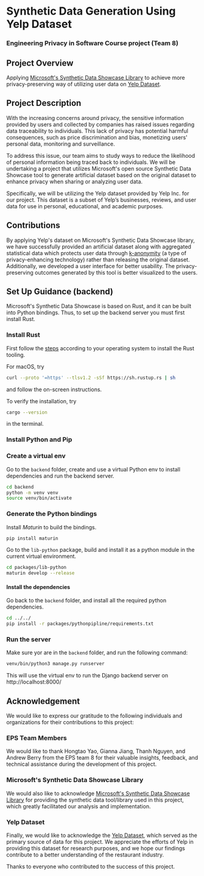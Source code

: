 # Synthetic Data Generation Using Yelp Dataset

### Engineering Privacy in Software Course project (Team 8)

## Project Overview

Applying [Microsoft's Synthetic Data Showcase Library](https://github.com/microsoft/synthetic-data-showcase) to achieve
more privacy-preserving way of utilizing user data on [Yelp Dataset](https://www.yelp.com/dataset).

## Project Description

With the increasing concerns around privacy, the sensitive information provided by users and collected by companies has
raised issues regarding data traceability to individuals. This lack of privacy has potential harmful consequences, such
as price discrimination and bias, monetizing users' personal data, monitoring and surveillance.

To address this issue, our team aims to study ways to reduce the likelihood of personal information being traced back to
individuals. We will be undertaking a project that utilizes Microsoft's open source Synthetic Data Showcase tool to
generate artificial dataset based on the original dataset to enhance privacy when sharing or analyzing user data.

Specifically, we will be utilizing the Yelp dataset provided by Yelp Inc. for our project. This dataset is a subset of
Yelp’s businesses, reviews, and user data for use in personal, educational, and academic purposes.

## Contributions

By applying Yelp's dataset on Microsoft's Synthetic Data Showcase library, we have successfully provided an artificial
dataset along with aggregated statistical data which protects user data
through [k-anonymity](https://en.wikipedia.org/wiki/K-anonymity) (a type of privacy-enhancing technology) rather than
releasing the original dataset. Additionally, we developed a user interface for better usability. The privacy-preserving
outcomes generated by this tool is better visualized to the users.

## Set Up Guidance (backend)

Microsoft's Synthetic Data Showcase is based on Rust, and it can be built into Python bindings. Thus, to set up the
backend server you must first install Rust.

### Install Rust

First follow the [steps](https://www.rust-lang.org/tools/install) according to your operating system to install the Rust
tooling.

For macOS, try

```bash
curl --proto '=https' --tlsv1.2 -sSf https://sh.rustup.rs | sh
```

and follow the on-screen instructions.

To verify the installation, try

```bash
cargo --version
```

in the terminal.

### Install Python and Pip

### Create a virtual env

Go to the `backend` folder, create and use a virtual Python env to install dependencies and run the backend server.

```bash
cd backend
python -m venv venv
source venv/bin/activate
```

### Generate the Python bindings

Install _Maturin_ to build the bindings.

```bash
pip install maturin
```

Go to the `lib-python` package, build and install it as a python module in the current virtual environment.

```bash
cd packages/lib-python
maturin develop --release
```

#### Install the dependencies

Go back to the `backend` folder, and install all the required python dependencies.

```bash
cd ../../
pip install -r packages/pythonpipline/requirements.txt
```

### Run the server

Make sure yor are in the `backend` folder, and run the following command:

```bash
venv/bin/python3 manage.py runserver
```

This will use the virtual env to run the Django backend server on http://localhost:8000/

## Acknowledgement

We would like to express our gratitude to the following individuals and organizations for their contributions to this
project:

### EPS Team Members

We would like to thank Hongtao Yao, Gianna Jiang, Thanh Nguyen, and Andrew Berry from the EPS team 8 for their valuable
insights, feedback, and technical assistance during the development of this project.

### Microsoft's Synthetic Data Showcase Library

We would also like to
acknowledge [Microsoft's Synthetic Data Showcase Library](https://github.com/microsoft/synthetic-data-showcase) for
providing the synthetic data tool/library used in this project, which greatly facilitated our analysis and
implementation.

### Yelp Dataset

Finally, we would like to acknowledge the [Yelp Dataset](https://www.yelp.com/dataset), which served as the primary
source of data for this project. We appreciate the efforts of Yelp in providing this dataset for research purposes, and
we hope our findings contribute to a better understanding of the restaurant industry.

Thanks to everyone who contributed to the success of this project.